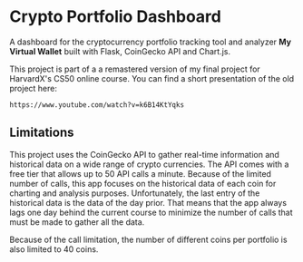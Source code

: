 # Crypto Portfolio Dashboard
A dashboard for the cryptocurrency portfolio tracking tool and analyzer **My Virtual Wallet** built with Flask, CoinGecko API and Chart.js. 

This project is part of a a remastered version of my final project for HarvardX's CS50 online course. You can find a short presentation of the old project here:
```
https://www.youtube.com/watch?v=k6B14KtYqks
```

## Limitations
This project uses the CoinGecko API to gather real-time information and historical data on a wide range of crypto currencies. The API comes with a free tier that allows up to 50 API calls a minute. Because of the limited number of calls, this app focuses on the historical data of each coin for charting and analysis purposes. Unfortunately, the last entry of the historical data is the data of the day prior. That means that the app always lags one day behind the current course to minimize the number of calls that must be made to gather all the data.

Because of the call limitation, the number of different coins per portfolio is also limited to 40 coins.